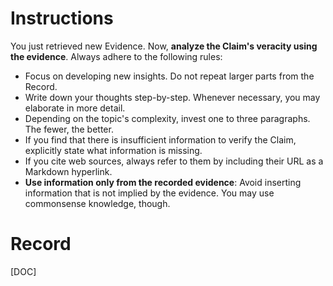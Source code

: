 # Instructions
You just retrieved new Evidence. Now, **analyze the Claim's veracity using the evidence**. Always adhere to the following rules:
* Focus on developing new insights. Do not repeat larger parts from the Record.
* Write down your thoughts step-by-step. Whenever necessary, you may elaborate in more detail.
* Depending on the topic's complexity, invest one to three paragraphs. The fewer, the better.
* If you find that there is insufficient information to verify the Claim, explicitly state what information is missing.
* If you cite web sources, always refer to them by including their URL as a Markdown hyperlink.
* **Use information only from the recorded evidence**: Avoid inserting information that is not implied by the evidence. You may use commonsense knowledge, though.

# Record
[DOC]
